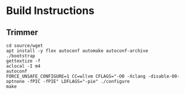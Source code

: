 # Build Instructions

## Trimmer

```
cd source/wget
apt install -y flex autoconf automake autoconf-archive
./bootstrap
gettextize -f
aclocal -I m4
autoconf
FORCE_UNSAFE_CONFIGURE=1 CC=wllvm CFLAGS="-O0 -Xclang -disable-O0-optnone -fPIC -fPIE" LDFLAGS="-pie" ./configure
make
```
